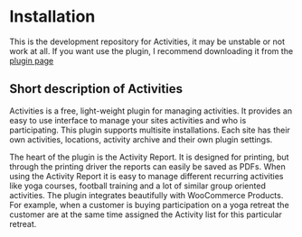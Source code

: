 # Installation
This is the development repository for Activities, it may be unstable or not work at all.
If you want use the plugin, I recommend downloading it from the [plugin page](https://wordpress.org/plugins/activities/)

## Short description of Activities
Activities is a free, light-weight plugin for managing activities.
It provides an easy to use interface to manage your sites activities and who is participating.
This plugin supports multisite installations. Each site has their own activities, locations, activity archive and their own plugin settings.

The heart of the plugin is the Activity Report. It is designed for printing, but through the printing driver the reports can easily be saved as PDFs.
When using the Activity Report it is easy to manage different recurring activities like yoga courses, football training and a lot of similar group oriented activities.
The plugin integrates beautifully with WooCommerce Products.
For example, when a customer is buying participation on a yoga retreat the customer are at the same time assigned the Activity list for this particular retreat.
